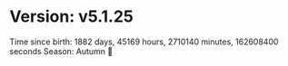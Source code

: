# Version: v5.1.25
Time since birth: 1882 days, 45169 hours, 2710140 minutes, 162608400 seconds
Season: Autumn 🍁
